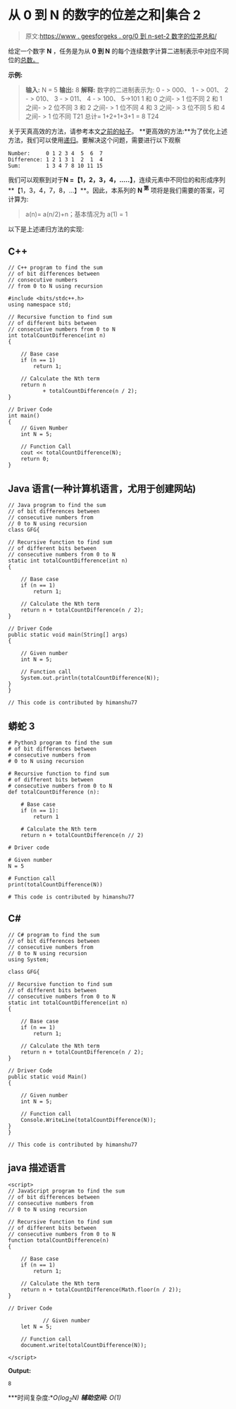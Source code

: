 # 从 0 到 N 的数字的位差之和|集合 2

> 原文:[https://www . geesforgeks . org/0 到 n-set-2 数字的位差总和/](https://www.geeksforgeeks.org/sum-of-bit-differences-for-numbers-from-0-to-n-set-2/)

给定一个数字 **N** ，任务是为从 **0 到 N** 的每个连续数字计算二进制表示中对应不同位的[总数。](https://www.geeksforgeeks.org/number-of-mismatching-bits-in-the-binary-representation-of-two-integers/)

**示例:**

> **输入:** N = 5
> **输出:** 8
> **解释:**
> 数字的二进制表示为:
> 0 - > 000、
> 1 - > 001、
> 2 - > 010、
> 3 - > 011、
> 4 - > 100、
> 5->101
> 1 和 0 之间- > 1 位不同
> 2 和 1 之间- > 2 位不同
> 3 和 2 之间- > 1 位不同
> 4 和 3 之间- > 3 位不同
> 5 和 4 之间- > 1 位不同
> T21 总计= 1+2+1+3+1 = 8
> T24

关于天真高效的方法，请参考本文[之前的帖子](https://www.geeksforgeeks.org/sum-of-bit-differences-for-numbers-from-0-to-n/)。
**更高效的方法:**为了优化上述方法，我们可以使用[递归](https://www.geeksforgeeks.org/recursion/)。要解决这个问题，需要进行以下观察

```
Number:     0 1 2 3 4  5  6  7
Difference: 1 2 1 3 1  2  1  4
Sum:        1 3 4 7 8 10 11 15
```

我们可以观察到对于**N =【1，2，3，4，…..】**，连续元素中不同位的和形成序列**【1，3，4，7，8，…】**。因此，本系列的 **N <sup>第</sup>** 项将是我们需要的答案，可计算为:

> a(n)= a(n/2)+n；基本情况为 a(1) = 1

以下是上述递归方法的实现:

## C++

```
// C++ program to find the sum
// of bit differences between
// consecutive numbers
// from 0 to N using recursion

#include <bits/stdc++.h>
using namespace std;

// Recursive function to find sum
// of different bits between
// consecutive numbers from 0 to N
int totalCountDifference(int n)
{

    // Base case
    if (n == 1)
        return 1;

    // Calculate the Nth term
    return n
           + totalCountDifference(n / 2);
}

// Driver Code
int main()
{
    // Given Number
    int N = 5;

    // Function Call
    cout << totalCountDifference(N);
    return 0;
}
```

## Java 语言(一种计算机语言，尤用于创建网站)

```
// Java program to find the sum
// of bit differences between
// consecutive numbers from
// 0 to N using recursion
class GFG{

// Recursive function to find sum
// of different bits between
// consecutive numbers from 0 to N
static int totalCountDifference(int n)
{

    // Base case
    if (n == 1)
        return 1;

    // Calculate the Nth term
    return n + totalCountDifference(n / 2);
}

// Driver Code
public static void main(String[] args)
{

    // Given number
    int N = 5;

    // Function call
    System.out.println(totalCountDifference(N));
}
}

// This code is contributed by himanshu77
```

## 蟒蛇 3

```
# Python3 program to find the sum
# of bit differences between
# consecutive numbers from
# 0 to N using recursion

# Recursive function to find sum
# of different bits between
# consecutive numbers from 0 to N
def totalCountDifference (n):

    # Base case
    if (n == 1):
        return 1

    # Calculate the Nth term
    return n + totalCountDifference(n // 2)

# Driver code

# Given number
N = 5

# Function call
print(totalCountDifference(N))

# This code is contributed by himanshu77
```

## C#

```
// C# program to find the sum
// of bit differences between
// consecutive numbers from
// 0 to N using recursion
using System;

class GFG{

// Recursive function to find sum
// of different bits between
// consecutive numbers from 0 to N
static int totalCountDifference(int n)
{

    // Base case
    if (n == 1)
        return 1;

    // Calculate the Nth term
    return n + totalCountDifference(n / 2);
}

// Driver Code
public static void Main()
{

    // Given number
    int N = 5;

    // Function call
    Console.WriteLine(totalCountDifference(N));
}
}

// This code is contributed by himanshu77
```

## java 描述语言

```
<script>
// JavaScript program to find the sum
// of bit differences between
// consecutive numbers from
// 0 to N using recursion

// Recursive function to find sum
// of different bits between
// consecutive numbers from 0 to N
function totalCountDifference(n)
{

    // Base case
    if (n == 1)
        return 1;

    // Calculate the Nth term
    return n + totalCountDifference(Math.floor(n / 2));
}

// Driver Code

           // Given number
    let N = 5;

    // Function call
    document.write(totalCountDifference(N));

</script>
```

**Output:** 

```
8
```

***时间复杂度:**O(log<sub>2</sub>N)*
***辅助空间:** O(1)*